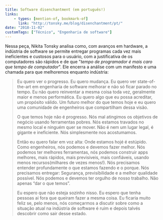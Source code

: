 ```yaml
---
title: Software disenchantment (em português!)
links:
    - types: [mention-of, bookmark-of]
      link: "http://tonsky.me/blog/disenchantment/pt/"
date: "2018-11-02"
customTags: ["Técnico", "Engenharia de software"]
---
```


Nessa peça, Nikita Tonsky analisa como, com avanços em hardware, a indústria de software se permite entregar programas cada vez mais ineficientes e custosos para o usuário, com a justificativa de os computadores são rápidos e de que "_tempo de programador é mais caro que tempo de computador_". Ele encerra a análise com um manifesto e uma chamada para que melhoremos enquanto indústria:

> Eu quero ver o progresso. Eu quero mudança. Eu quero ver state-of-the-art em engenharia de software melhorar e não só ficar parado no tempo. Eu não quero reinventar a mesma coisa toda vez, geralmente maior e menos performática. Eu quero algo que eu possa acreditar, um propósito válido. Um futuro melhor do que temos hoje e eu quero uma comunidade de engenheiros que compartilham dessa visão.
>
> O que temos hoje não é progresso. Nós mal atingimos os objetivos de negócio usando ferramentas pobres. Nós estamos travados no mesmo local e ninguém quer se mover. Não é nem um lugar legal, é gigante e ineficiente. Nós simplesmente nos acostumamos.
>
> Então eu quero falar em voz alta: Onde estamos hojé é estúpido. Como engenheiros, nós podemos e devemos fazer melhor. Nós podemos ter melhores ferramentas, nós podemos construir apps melhores, mais rápidos, mais previsíveis, mais confiáveis, usando menos recursos(milhares de vezes menos!). Nós precisamos entender profundamente o que estamos fazendo e o porque. Nós precisamos entregar: Segurança, previsíbilidade e a melhor qualidade possível. Nós podemos e devemos ter orgulho de nosso trabalho. Não apenas “dar o que temos”.
>
> Eu espero que não esteja sozinho nisso. Eu espero que tenha pessoas ai fora que queiram fazer a mesma coisa. Eu ficaria muito feliz se, pelo menos, nós começarmos a discutir sobre como a situação atual na indústria de software é ruim e depois talvés descobrir como sair desse estado.
